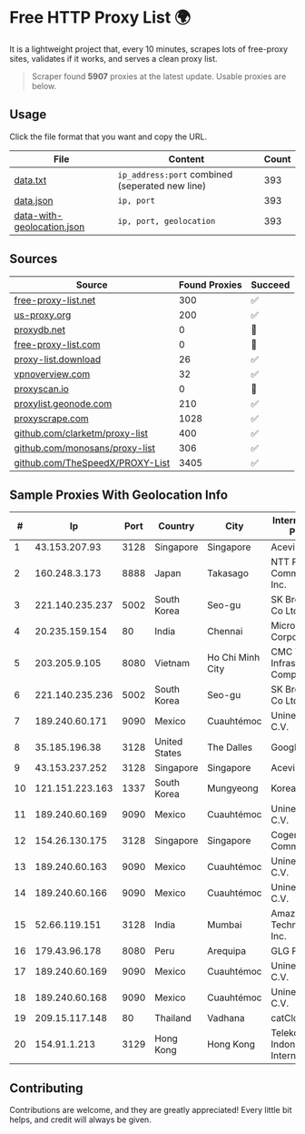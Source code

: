 
# Free HTTP Proxy List 🌍

It is a lightweight project that, every 10 minutes, scrapes lots of free-proxy sites, validates if it works, and serves a clean proxy list.


> Scraper found **5907** proxies at the latest update. Usable proxies are below.

## Usage

Click the file format that you want and copy the URL.


|File|Content|Count|
|----|-------|-----|
|[data.txt](https://raw.githubusercontent.com/themiralay/Proxy-List-World/master/data.txt)|`ip_address:port` combined (seperated new line)|393|
|[data.json](https://raw.githubusercontent.com/themiralay/Proxy-List-World/master/data.json)|`ip, port`|393|
|[data-with-geolocation.json](https://raw.githubusercontent.com/themiralay/Proxy-List-World/master/data-with-geolocation.json)|`ip, port, geolocation`|393|

## Sources

|Source|Found Proxies|Succeed|
|------|-------------|-------|
|[free-proxy-list.net](https://free-proxy-list.net)|300|✅|
|[us-proxy.org](https://www.us-proxy.org)|200|✅|
|[proxydb.net](http://proxydb.net)|0|🚫|
|[free-proxy-list.com](https://free-proxy-list.com/?page=&port=&type%5B%5D=http&type%5B%5D=https&up_time=0&search=Search)|0|🚫|
|[proxy-list.download](https://www.proxy-list.download/HTTP)|26|✅|
|[vpnoverview.com](https://vpnoverview.com/privacy/anonymous-browsing/free-proxy-servers)|32|✅|
|[proxyscan.io](https://www.proxyscan.io)|0|🚫|
|[proxylist.geonode.com](https://proxylist.geonode.com/api/proxy-list?limit=300&page=1&sort_by=lastChecked&sort_type=desc&protocols=http,https)|210|✅|
|[proxyscrape.com](https://api.proxyscrape.com/v2/?request=displayproxies&protocol=http&timeout=10000&country=all&ssl=all&anonymity=all)|1028|✅|
|[github.com/clarketm/proxy-list](https://raw.githubusercontent.com/clarketm/proxy-list/master/proxy-list-raw.txt)|400|✅|
|[github.com/monosans/proxy-list](https://raw.githubusercontent.com/monosans/proxy-list/main/proxies/http.txt)|306|✅|
|[github.com/TheSpeedX/PROXY-List](https://raw.githubusercontent.com/TheSpeedX/PROXY-List/master/http.txt)|3405|✅|


## Sample Proxies With Geolocation Info

|#|Ip|Port|Country|City|Internet Service Provider|
|-|--|----|-------|----|-------------------------|
|1|43.153.207.93|3128|Singapore|Singapore|Aceville Pte.ltd|
|2|160.248.3.173|8888|Japan|Takasago|NTT PC Communications, Inc.|
|3|221.140.235.237|5002|South Korea|Seo-gu|SK Broadband Co Ltd|
|4|20.235.159.154|80|India|Chennai|Microsoft Corporation|
|5|203.205.9.105|8080|Vietnam|Ho Chi Minh City|CMC Telecom Infrastructure Company|
|6|221.140.235.236|5002|South Korea|Seo-gu|SK Broadband Co Ltd|
|7|189.240.60.171|9090|Mexico|Cuauhtémoc|Uninet S.A. de C.V.|
|8|35.185.196.38|3128|United States|The Dalles|Google LLC|
|9|43.153.237.252|3128|Singapore|Singapore|Aceville Pte.ltd|
|10|121.151.223.163|1337|South Korea|Mungyeong|Korea Telecom|
|11|189.240.60.169|9090|Mexico|Cuauhtémoc|Uninet S.A. de C.V.|
|12|154.26.130.175|3128|Singapore|Singapore|Cogent Communications|
|13|189.240.60.163|9090|Mexico|Cuauhtémoc|Uninet S.A. de C.V.|
|14|189.240.60.166|9090|Mexico|Cuauhtémoc|Uninet S.A. de C.V.|
|15|52.66.119.151|3128|India|Mumbai|Amazon Technologies Inc.|
|16|179.43.96.178|8080|Peru|Arequipa|GLG PERU SAC|
|17|189.240.60.169|9090|Mexico|Cuauhtémoc|Uninet S.A. de C.V.|
|18|189.240.60.168|9090|Mexico|Cuauhtémoc|Uninet S.A. de C.V.|
|19|209.15.117.148|80|Thailand|Vadhana|catCloud|
|20|154.91.1.213|3129|Hong Kong|Hong Kong|Telekomunikasi Indonesia International|



## Contributing

Contributions are welcome, and they are greatly appreciated! Every
little bit helps, and credit will always be given.

